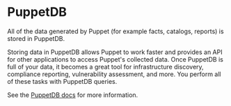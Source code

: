 # PuppetDB

All of the data generated by Puppet (for example facts, catalogs,        reports) is stored in PuppetDB.

Storing data in PuppetDB allows                Puppet to work faster and            provides an API for other applications to access Puppet's collected data. Once                PuppetDB is full of your            data, it becomes a great tool for infrastructure discovery, compliance reporting,            vulnerability assessment, and more. You perform all of these tasks with PuppetDB queries.

See the [PuppetDB docs](https://puppet.com/docs/puppetdb/latest/index.html) for more information. 